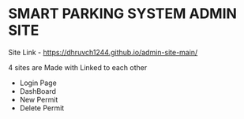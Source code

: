 # SMART PARKING SYSTEM ADMIN SITE 
Site Link - https://dhruvch1244.github.io/admin-site-main/

4 sites are Made with Linked to each other
 - Login Page
 - DashBoard
 - New Permit
 - Delete Permit
